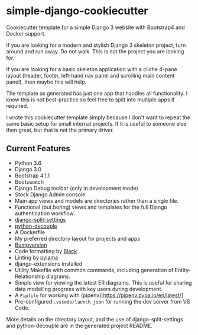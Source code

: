 # simple-django-cookiecutter

Cookiecutter template for a simple Django 3 website with Bootstrap4 and Docker support.

If you are looking for a modern and stylish Django 3 skeleton project, turn
around and run away. Do not walk. This is not the project you are looking for.

If you are looking for a basic skeleton application with a cliche 4-pane layout
(header, footer, left-hand nav panel and scrolling main content panel), then
maybe this will help.

The template as generated has just one app that handles all functionality.
I know this is not best-practice so feel free to split into multiple apps if
required.

I wrote this cookiecutter template simply because I don't want to repeat the
same basic setup for small internal projects. If it is useful to someone else
then great, but that is not the primary driver.

## Current Features

* Python 3.6
* Django 3.0
* Bootstrap 4.1.1
* Bootswatch
* Django Debug toolbar (only in development mode)
* Stock Django Admin console
* Main app views and models are directories rather than a single file.
* Functional (but boring) views and templates for the full Django authentication
  workflow.
* [django-split-settings](https://github.com/sobolevn/django-split-settings)
* [python-decouple](https://github.com/henriquebastos/python-decouple)
* A Dockerfile
* My preferred directory layout for projects and apps
* [Bumpversion](https://github.com/peritus/bumpversion)
* Code formatting by [Black](https://github.com/psf/black)
* Linting by [pylama](https://pylama.readthedocs.io/en/latest/)
* django-extensions installed
* Utility Makefile with common commands, including generation of
  Entity-Relationship diagrams.
* Simple view for viewing the latest ER diagrams. This is useful for sharing
  data modelling progress with key users during development.
* A `Pipfile` for working with (pipenv)[https://pipenv.pypa.io/en/latest/]
* Pre-configured `.vscode/launch.json` for running the dev server from VS Code.

More details on the directory layout, and the use of django-split-settings and
python-decouple are in the generated project README.
